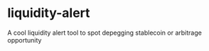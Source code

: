 # liquidity-alert
 A cool liquidity alert tool to spot depegging stablecoin or arbitrage opportunity
